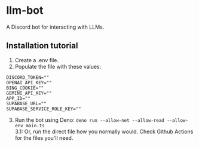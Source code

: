 # llm-bot

A Discord bot for interacting with LLMs.

## Installation tutorial

1. Create a .env file.
2. Populate the file with these values:

```
DISCORD_TOKEN=""
OPENAI_API_KEY=""
BING_COOKIE=""
GEMINI_API_KEY=""
APP_ID=""
SUPABASE_URL=""
SUPABASE_SERVICE_ROLE_KEY=""
```

3. Run the bot using Deno:
   `deno run --allow-net --allow-read --allow-env main.ts`<br> 3.1: Or, run the
   direct file how you normally would. Check Github Actions for the files you'll
   need.

